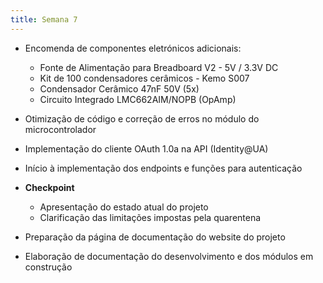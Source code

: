 ```yaml
---
title: Semana 7
---
```


- Encomenda de componentes eletrónicos adicionais:
    - Fonte de Alimentação para Breadboard V2 - 5V / 3.3V DC
    - Kit de 100 condensadores cerâmicos - Kemo S007
    - Condensador Cerâmico 47nF 50V (5x)
    - Circuito Integrado LMC662AIM/NOPB (OpAmp)

- Otimização de código e correção de erros no módulo do microcontrolador
- Implementação do cliente OAuth 1.0a na API (Identity@UA)
- Início à implementação dos endpoints e funções para autenticação
- **Checkpoint**
    - Apresentação do estado atual do projeto
    - Clarificação das limitações impostas pela quarentena
- Preparação da página de documentação do website do projeto
- Elaboração de documentação do desenvolvimento e dos módulos em construção